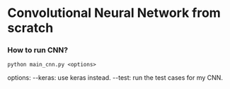 # Convolutional Neural Network from scratch

### How to run CNN?

`python main_cnn.py <options>`

options:
  --keras: use keras instead.
  --test: run the test cases for my CNN.
